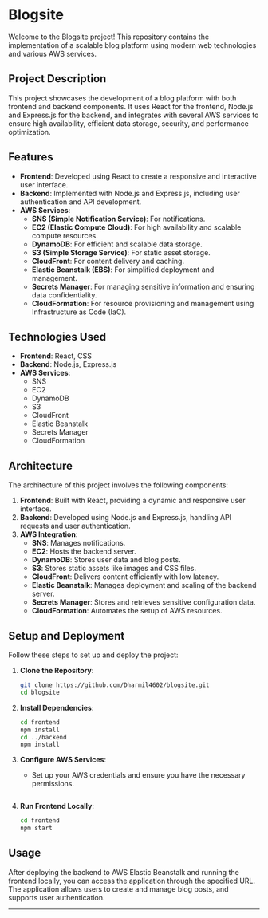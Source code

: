 # Blogsite

Welcome to the Blogsite project! This repository contains the implementation of a scalable blog platform using modern web technologies and various AWS services.

## Project Description

This project showcases the development of a blog platform with both frontend and backend components. It uses React for the frontend, Node.js and Express.js for the backend, and integrates with several AWS services to ensure high availability, efficient data storage, security, and performance optimization.

## Features

- **Frontend**: Developed using React to create a responsive and interactive user interface.
- **Backend**: Implemented with Node.js and Express.js, including user authentication and API development.
- **AWS Services**:
  - **SNS (Simple Notification Service)**: For notifications.
  - **EC2 (Elastic Compute Cloud)**: For high availability and scalable compute resources.
  - **DynamoDB**: For efficient and scalable data storage.
  - **S3 (Simple Storage Service)**: For static asset storage.
  - **CloudFront**: For content delivery and caching.
  - **Elastic Beanstalk (EBS)**: For simplified deployment and management.
  - **Secrets Manager**: For managing sensitive information and ensuring data confidentiality.
  - **CloudFormation**: For resource provisioning and management using Infrastructure as Code (IaC).

## Technologies Used

- **Frontend**: React, CSS
- **Backend**: Node.js, Express.js
- **AWS Services**:
  - SNS
  - EC2
  - DynamoDB
  - S3
  - CloudFront
  - Elastic Beanstalk
  - Secrets Manager
  - CloudFormation

## Architecture

The architecture of this project involves the following components:

1. **Frontend**: Built with React, providing a dynamic and responsive user interface.
2. **Backend**: Developed using Node.js and Express.js, handling API requests and user authentication.
3. **AWS Integration**:
   - **SNS**: Manages notifications.
   - **EC2**: Hosts the backend server.
   - **DynamoDB**: Stores user data and blog posts.
   - **S3**: Stores static assets like images and CSS files.
   - **CloudFront**: Delivers content efficiently with low latency.
   - **Elastic Beanstalk**: Manages deployment and scaling of the backend server.
   - **Secrets Manager**: Stores and retrieves sensitive configuration data.
   - **CloudFormation**: Automates the setup of AWS resources.

## Setup and Deployment

Follow these steps to set up and deploy the project:

1. **Clone the Repository**:
    ```sh
    git clone https://github.com/Dharmil4602/blogsite.git
    cd blogsite
    ```

2. **Install Dependencies**:
    ```sh
    cd frontend
    npm install
    cd ../backend
    npm install
    ```

3. **Configure AWS Services**:
    - Set up your AWS credentials and ensure you have the necessary permissions.
      ```

4. **Run Frontend Locally**:
    ```sh
    cd frontend
    npm start
    ```

## Usage

After deploying the backend to AWS Elastic Beanstalk and running the frontend locally, you can access the application through the specified URL. The application allows users to create and manage blog posts, and supports user authentication.

---

